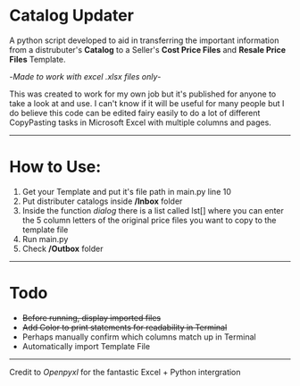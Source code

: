 # Catalog Updater

A python script developed to aid in transferring the important information from a distrubuter's **Catalog** to a Seller's **Cost Price Files** and **Resale Price Files** Template.

-*Made to work with excel .xlsx files only*-

This was created to work for my own job but it's published for anyone to take a look at and use. I can't know if it will be useful for many people but I do believe this code can be edited fairy easily to do a lot of different CopyPasting tasks in Microsoft Excel with multiple columns and pages.

--- 

# How to Use:

1. Get your Template and put it's file path in main.py line 10
2. Put distributer catalogs inside **/Inbox** folder
3. Inside the function *dialog* there is a list called lst[] where you can enter the 5 column letters of the original price files you want to copy to the template file
4. Run main.py
5. Check **/Outbox** folder

---

# Todo

- ~~Before running, display imported files~~
- ~~Add Color to print statements for readability in Terminal~~
- Perhaps manually confirm which columns match up in Terminal 
- Automatically import Template File

---

Credit to *Openpyxl* for the fantastic Excel + Python intergration
